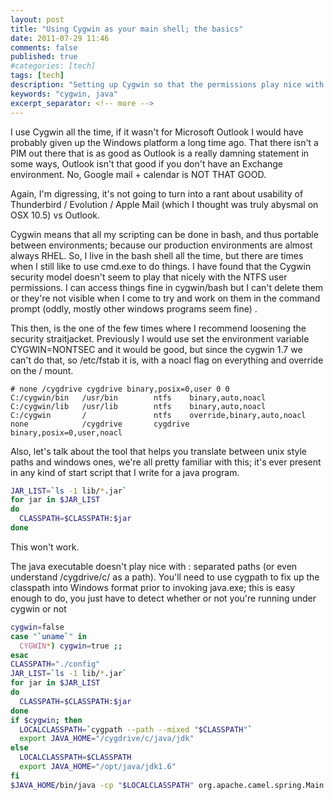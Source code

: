 ```yaml
---
layout: post
title: "Using Cygwin as your main shell; the basics"
date: 2011-07-29 11:46
comments: false
published: true
#categories: [tech]
tags: [tech]
description: "Setting up Cygwin so that the permissions play nice with other windows programs"
keywords: "cygwin, java"
excerpt_separator: <!-- more -->
---
```


I use Cygwin all the time, if it wasn't for Microsoft Outlook I would have probably given up the Windows platform a long time ago. That there isn't a PIM out there that is as good as Outlook is a really damning statement in some ways, Outlook isn't that good if you don't have an Exchange environment. No, Google mail + calendar is NOT THAT GOOD.

<!-- more -->
Again, I'm digressing, it's not going to turn into a rant about usability of Thunderbird / Evolution / Apple Mail  (which I thought was truly abysmal on OSX 10.5) vs Outlook.

Cygwin means that all my scripting can be done in bash, and thus portable between environments; because our production environments are almost always RHEL. So, I live in the bash shell all the time, but there are times when I still like to use cmd.exe to do things. I have found that the Cygwin security model doesn't seem to play that nicely with the NTFS user permissions. I can access things fine in cygwin/bash but I can't delete them or they're not visible when I come to try and work on them in the command prompt (oddly, mostly other windows programs seem fine) .

This then, is the one of the few times where I recommend loosening the security straitjacket.
Previously I would use set the environment variable CYGWIN=NONTSEC  and it would be good, but since the cygwin 1.7 we can't do that, so /etc/fstab it is, with a noacl flag on everything and override on the / mount.

```text
# none /cygdrive cygdrive binary,posix=0,user 0 0
C:/cygwin/bin   /usr/bin        ntfs    binary,auto,noacl
C:/cygwin/lib   /usr/lib        ntfs    binary,auto,noacl
C:/cygwin       /               ntfs    override,binary,auto,noacl
none            /cygdrive       cygdrive        binary,posix=0,user,noacl
```


Also, let's talk about the tool that helps you translate between unix style paths and windows ones, we're all pretty familiar with this; it's ever present in any kind of start script that I write for a java program.

```bash
JAR_LIST=`ls -1 lib/*.jar`
for jar in $JAR_LIST
do
  CLASSPATH=$CLASSPATH:$jar
done
```

This won't work.

The java executable doesn't play nice with : separated paths (or even understand /cygdrive/c/ as a path). You'll need to use cygpath to fix up the classpath into Windows format prior to invoking java.exe; this is easy enough to do, you just have to detect whether or not you're running under cygwin or not

```bash
cygwin=false
case "`uname`" in
  CYGWIN*) cygwin=true ;;
esac
CLASSPATH="./config"
JAR_LIST=`ls -1 lib/*.jar`
for jar in $JAR_LIST
do
  CLASSPATH=$CLASSPATH:$jar
done
if $cygwin; then
  LOCALCLASSPATH=`cygpath --path --mixed "$CLASSPATH"`
  export JAVA_HOME="/cygdrive/c/java/jdk"
else
  LOCALCLASSPATH=$CLASSPATH
  export JAVA_HOME="/opt/java/jdk1.6"
fi
$JAVA_HOME/bin/java -cp "$LOCALCLASSPATH" org.apache.camel.spring.Main
```

